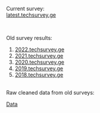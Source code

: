 
Current survey:  
[latest.techsurvey.ge](https://latest.techsurvey.ge)

<br/>

Old survey results:  
1. [2022.techsurvey.ge](https://2022.techsurvey.ge)  
1. [2021.techsurvey.ge](https://2021.techsurvey.ge)  
1. [2020.techsurvey.ge](https://2020.techsurvey.ge)  
1. [2019.techsurvey.ge](https://2019.techsurvey.ge)  
1. [2018.techsurvey.ge](https://2018.techsurvey.ge)  

<br/>
Raw cleaned data from old surveys:  

[Data](https://github.com/bumbeishvili/tech-survey-data)


